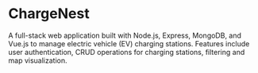 # ChargeNest
A full-stack web application built with Node.js, Express, MongoDB, and Vue.js to manage electric vehicle (EV) charging stations. Features include user authentication, CRUD operations for charging stations, filtering and map visualization.
